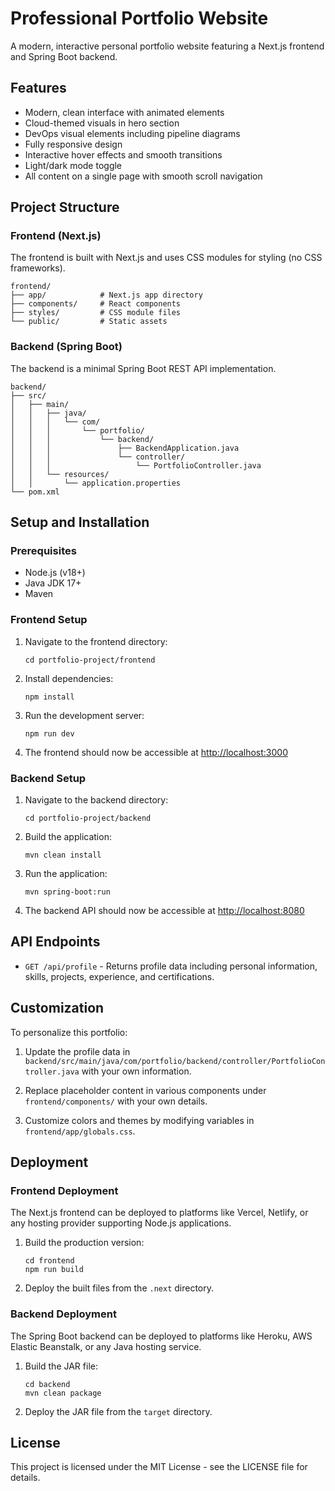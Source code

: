 # Professional Portfolio Website

A modern, interactive personal portfolio website featuring a Next.js frontend and Spring Boot backend.

## Features

- Modern, clean interface with animated elements
- Cloud-themed visuals in hero section
- DevOps visual elements including pipeline diagrams
- Fully responsive design
- Interactive hover effects and smooth transitions
- Light/dark mode toggle
- All content on a single page with smooth scroll navigation

## Project Structure

### Frontend (Next.js)

The frontend is built with Next.js and uses CSS modules for styling (no CSS frameworks).

```
frontend/
├── app/            # Next.js app directory
├── components/     # React components
├── styles/         # CSS module files
└── public/         # Static assets
```

### Backend (Spring Boot)

The backend is a minimal Spring Boot REST API implementation.

```
backend/
├── src/
│   ├── main/
│   │   ├── java/
│   │   │   └── com/
│   │   │       └── portfolio/
│   │   │           └── backend/
│   │   │               ├── BackendApplication.java
│   │   │               └── controller/
│   │   │                   └── PortfolioController.java
│   │   └── resources/
│   │       └── application.properties
└── pom.xml
```

## Setup and Installation

### Prerequisites

- Node.js (v18+)
- Java JDK 17+
- Maven

### Frontend Setup

1. Navigate to the frontend directory:
   ```
   cd portfolio-project/frontend
   ```

2. Install dependencies:
   ```
   npm install
   ```

3. Run the development server:
   ```
   npm run dev
   ```

4. The frontend should now be accessible at [http://localhost:3000](http://localhost:3000)

### Backend Setup

1. Navigate to the backend directory:
   ```
   cd portfolio-project/backend
   ```

2. Build the application:
   ```
   mvn clean install
   ```

3. Run the application:
   ```
   mvn spring-boot:run
   ```

4. The backend API should now be accessible at [http://localhost:8080](http://localhost:8080)

## API Endpoints

- `GET /api/profile` - Returns profile data including personal information, skills, projects, experience, and certifications.

## Customization

To personalize this portfolio:

1. Update the profile data in `backend/src/main/java/com/portfolio/backend/controller/PortfolioController.java` with your own information.

2. Replace placeholder content in various components under `frontend/components/` with your own details.

3. Customize colors and themes by modifying variables in `frontend/app/globals.css`.

## Deployment

### Frontend Deployment

The Next.js frontend can be deployed to platforms like Vercel, Netlify, or any hosting provider supporting Node.js applications.

1. Build the production version:
   ```
   cd frontend
   npm run build
   ```

2. Deploy the built files from the `.next` directory.

### Backend Deployment

The Spring Boot backend can be deployed to platforms like Heroku, AWS Elastic Beanstalk, or any Java hosting service.

1. Build the JAR file:
   ```
   cd backend
   mvn clean package
   ```

2. Deploy the JAR file from the `target` directory.

## License

This project is licensed under the MIT License - see the LICENSE file for details. 